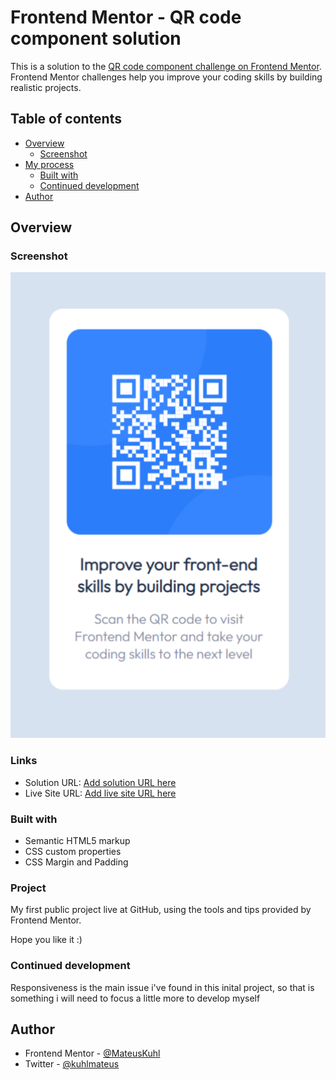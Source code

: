 # Frontend Mentor - QR code component solution

This is a solution to the [QR code component challenge on Frontend Mentor](https://www.frontendmentor.io/challenges/qr-code-component-iux_sIO_H). Frontend Mentor challenges help you improve your coding skills by building realistic projects. 

## Table of contents

- [Overview](#overview)
  - [Screenshot](#screenshot)
- [My process](#my-process)
  - [Built with](#built-with)
  - [Continued development](#continued-development)
- [Author](#author)


## Overview

### Screenshot

![](images/QR%20Code%20-%20Screenshot.png)


### Links

- Solution URL: [Add solution URL here](https://your-solution-url.com)
- Live Site URL: [Add live site URL here](https://your-live-site-url.com)

### Built with

- Semantic HTML5 markup
- CSS custom properties
- CSS Margin and Padding


### Project

My first public project live at GitHub, using the tools and tips provided by Frontend Mentor.

Hope you like it :)


### Continued development

Responsiveness is the main issue i've found in this inital project, so that is something i will need to focus a little more to develop myself


## Author

- Frontend Mentor - [@MateusKuhl](https://www.frontendmentor.io/profile/MateusKuhl)
- Twitter - [@kuhlmateus](https://www.twitter.com/kuhlmateus)


